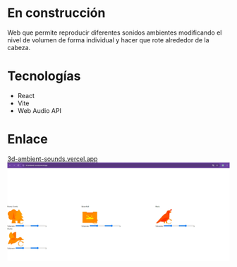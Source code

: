 # En construcción
Web que permite reproducir diferentes sonidos ambientes modificando el nivel de volumen de forma individual y hacer que rote alrededor de la cabeza.
# Tecnologías 
 + React
 + Vite
 + Web Audio API
# Enlace
[3d-ambient-sounds.vercel.app ](https://3d-ambient-sounds.vercel.app/)	
![image](https://raw.githubusercontent.com/MarcpTr/3DAmbientSounds/refs/heads/main/3DAmbientSounds.webp)
